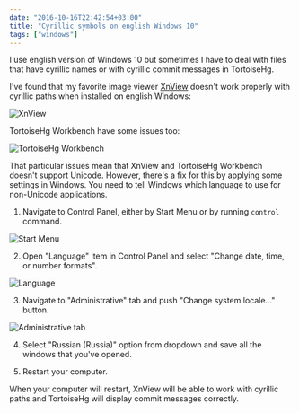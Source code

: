 ```yaml
---
date: "2016-10-16T22:42:54+03:00"
title: "Cyrillic symbols on english Windows 10"
tags: ["windows"]
---
```


I use english version of Windows 10 but sometimes I have to deal with files that have cyrillic names or with cyrillic
commit messages in TortoiseHg.

I've found that my favorite image viewer [XnView](http://xnview.com) doesn't work properly with cyrillic paths when
installed on english Windows:

![XnView](https://s3.eu-central-1.amazonaws.com/rpeshkov.net/cyrillic-symbols-on-english-windows/xnview.png)

TortoiseHg Workbench have some issues too:

![TortoiseHg Workbench](https://s3.eu-central-1.amazonaws.com/rpeshkov.net/cyrillic-symbols-on-english-windows/question-marks.png)

That particular issues mean that XnView and TortoiseHg Workbench doesn't support Unicode. However, there's a fix for
this by applying some settings in Windows. You need to tell Windows which language to use for non-Unicode applications.

1) Navigate to Control Panel, either by Start Menu or by running `control` command.

![Start Menu](https://s3.eu-central-1.amazonaws.com/rpeshkov.net/cyrillic-symbols-on-english-windows/start-menu.png)

2) Open "Language" item in Control Panel and select "Change date, time, or number formats".

![Language](https://s3.eu-central-1.amazonaws.com/rpeshkov.net/cyrillic-symbols-on-english-windows/control-panel-language.png)

3) Navigate to "Administrative" tab and push "Change system locale..." button.

![Administrative tab](https://s3.eu-central-1.amazonaws.com/rpeshkov.net/cyrillic-symbols-on-english-windows/language-administrative.png)

4) Select "Russian (Russia)" option from dropdown and save all the windows that you've opened.

5) Restart your computer.

When your computer will restart, XnView will be able to work with cyrillic paths and TortoiseHg will display commit
messages correctly.
